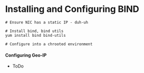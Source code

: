# Installing and Configuring BIND

```apple js
# Ensure NIC has a static IP - duh-uh

# Install bind, bind utils
yum install bind bind-utils

# Configure into a chrooted environment

```

#### Configuring Geo-IP
 * ToDo